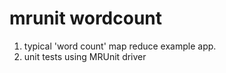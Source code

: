 mrunit wordcount
================

1.  typical 'word count' map reduce example app.
2.  unit tests using MRUnit driver
